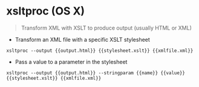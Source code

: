 # xsltproc (OS X)

> Transform XML with XSLT to produce output (usually HTML or XML)

- Transform an XML file with a specific XSLT stylesheet

`xsltproc --output {{output.html}} {{stylesheet.xslt}} {{xmlfile.xml}}`

- Pass a value to a parameter in the stylesheet

`xsltproc --output {{output.html}} --stringparam {{name}} {{value}} {{stylesheet.xslt}} {{xmlfile.xml}}`
